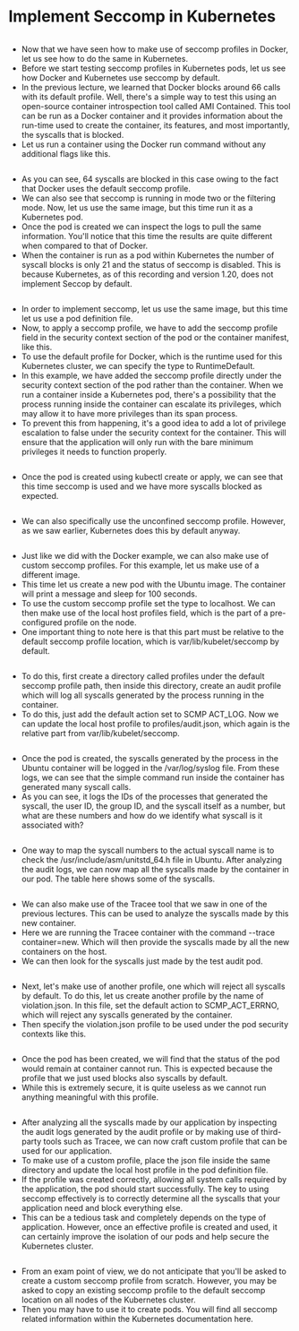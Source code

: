 # Implement Seccomp in Kubernetes

<figure><img src="../.gitbook/assets/image (6) (1) (1).png" alt=""><figcaption></figcaption></figure>

* Now that we have seen how to make use of seccomp profiles in Docker, let us see how to do the same in Kubernetes.&#x20;
* Before we start testing seccomp profiles in Kubernetes pods, let us see how Docker and Kubernetes use seccomp by default.&#x20;
* In the previous lecture, we learned that Docker blocks around 66 calls with its default profile. Well, there's a simple way to test this using an open-source container introspection tool called AMI Contained. This tool can be run as a Docker container and it provides information about the run-time used to create the container, its features, and most importantly, the syscalls that is blocked.&#x20;
* Let us run a container using the Docker run command without any additional flags like this.

<figure><img src="../.gitbook/assets/image (1) (1) (1) (1) (1) (1).png" alt=""><figcaption></figcaption></figure>

* As you can see, 64 syscalls are blocked in this case owing to the fact that Docker uses the default seccomp profile.&#x20;
* We can also see that seccomp is running in mode two or the filtering mode. Now, let us use the same image, but this time run it as a Kubernetes pod.&#x20;
* Once the pod is created we can inspect the logs to pull the same information. You'll notice that this time the results are quite different when compared to that of Docker.&#x20;
* When the container is run as a pod within Kubernetes the number of syscall blocks is only 21 and the status of seccomp is disabled. This is because Kubernetes, as of this recording and version 1.20, does not implement Seccop by default.

<figure><img src="../.gitbook/assets/image (2) (1) (1) (1).png" alt=""><figcaption></figcaption></figure>

* In order to implement seccomp, let us use the same image, but this time let us use a pod definition file.&#x20;
* Now, to apply a seccomp profile, we have to add the seccomp profile field in the security context section of the pod or the container manifest, like this.&#x20;
* To use the default profile for Docker, which is the runtime used for this Kubernetes cluster, we can specify the type to RuntimeDefault.&#x20;
* In this example, we have added the seccomp profile directly under the security context section of the pod rather than the container. When we run a container inside a Kubernetes pod, there's a possibility that the process running inside the container can escalate its privileges, which may allow it to have more privileges than its span process.&#x20;
* To prevent this from happening, it's a good idea to add a lot of privilege escalation to false under the security context for the container. This will ensure that the application will only run with the bare minimum privileges it needs to function properly.

<figure><img src="../.gitbook/assets/image (3) (1) (1) (1).png" alt=""><figcaption></figcaption></figure>

* Once the pod is created using kubectl create or apply, we can see that this time seccomp is used and we have more syscalls blocked as expected.

<figure><img src="../.gitbook/assets/image (4) (1) (1) (1).png" alt=""><figcaption></figcaption></figure>

* We can also specifically use the unconfined seccomp profile. However, as we saw earlier, Kubernetes does this by default anyway.

<figure><img src="../.gitbook/assets/image (5) (1) (1) (1).png" alt=""><figcaption></figcaption></figure>

* Just like we did with the Docker example, we can also make use of custom seccomp profiles. For this example, let us make use of a different image.&#x20;
* This time let us create a new pod with the Ubuntu image. The container will print a message and sleep for 100 seconds.&#x20;
* To use the custom seccomp profile set the type to localhost. We can then make use of the local host profiles field, which is the part of a pre-configured profile on the node.&#x20;
* One important thing to note here is that this part must be relative to the default seccomp profile location, which is var/lib/kubelet/seccomp by default.

<figure><img src="../.gitbook/assets/image (6) (1) (1) (1).png" alt=""><figcaption></figcaption></figure>

* To do this, first create a directory called profiles under the default seccomp profile path, then inside this directory, create an audit profile which will log all syscalls generated by the process running in the container.&#x20;
* To do this, just add the default action set to SCMP ACT\_LOG. Now we can update the local host profile to profiles/audit.json, which again is the relative part from var/lib/kubelet/seccomp.

<figure><img src="../.gitbook/assets/image (7) (1) (1).png" alt=""><figcaption></figcaption></figure>

* Once the pod is created, the syscalls generated by the process in the Ubuntu container will be logged in the /var/log/syslog file. From these logs, we can see that the simple command run inside the container has generated many syscall calls.&#x20;
* As you can see, it logs the IDs of the processes that generated the syscall, the user ID, the group ID, and the syscall itself as a number, but what are these numbers and how do we identify what syscall is it associated with?

<figure><img src="../.gitbook/assets/image (8) (1) (1).png" alt=""><figcaption></figcaption></figure>

* One way to map the syscall numbers to the actual syscall name is to check the /usr/include/asm/unitstd\_64.h file in Ubuntu. After analyzing the audit logs, we can now map all the syscalls made by the container in our pod. The table here shows some of the syscalls.

<figure><img src="../.gitbook/assets/image (9) (1) (1).png" alt=""><figcaption></figcaption></figure>

* We can also make use of the Tracee tool that we saw in one of the previous lectures. This can be used to analyze the syscalls made by this new container.&#x20;
* Here we are running the Tracee container with the command --trace container=new. Which will then provide the syscalls made by all the new containers on the host.&#x20;
* We can then look for the syscalls just made by the test audit pod.

<figure><img src="../.gitbook/assets/image (10) (1) (1).png" alt=""><figcaption></figcaption></figure>

* Next, let's make use of another profile, one which will reject all syscalls by default. To do this, let us create another profile by the name of violation.json. In this file, set the default action to SCMP\_ACT\_ERRNO, which will reject any syscalls generated by the container.&#x20;
* Then specify the violation.json profile to be used under the pod security contexts like this.

<figure><img src="../.gitbook/assets/image (11) (1) (1).png" alt=""><figcaption></figcaption></figure>

* Once the pod has been created, we will find that the status of the pod would remain at container cannot run. This is expected because the profile that we just used blocks also syscalls by default.
* While this is extremely secure, it is quite useless as we cannot run anything meaningful with this profile.

<figure><img src="../.gitbook/assets/image (12) (1) (1).png" alt=""><figcaption></figcaption></figure>

* After analyzing all the syscalls made by our application by inspecting the audit logs generated by the audit profile or by making use of third-party tools such as Tracee, we can now craft custom profile that can be used for our application.
* To make use of a custom profile, place the json file inside the same directory and update the local host profile in the pod definition file.
* If the profile was created correctly, allowing all system calls required by the application, the pod should start successfully. The key to using seccomp effectively is to correctly determine all the syscalls that your application need and block everything else.
* This can be a tedious task and completely depends on the type of application. However, once an effective profile is created and used, it can certainly improve the isolation of our pods and help secure the Kubernetes cluster.

<figure><img src="../.gitbook/assets/image (13) (1).png" alt=""><figcaption></figcaption></figure>

* From an exam point of view, we do not anticipate that you'll be asked to create a custom seccomp profile from scratch. However, you may be asked to copy an existing seccomp profile to the default seccomp location on all nodes of the Kubernetes cluster.&#x20;
* Then you may have to use it to create pods. You will find all seccomp related information within the Kubernetes documentation here.
